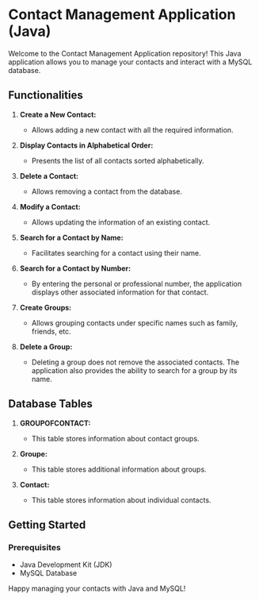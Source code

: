 # Contact Management Application (Java)

Welcome to the Contact Management Application repository! This Java application allows you to manage your contacts and interact with a MySQL database.

## Functionalities

1. **Create a New Contact:**
   - Allows adding a new contact with all the required information.

2. **Display Contacts in Alphabetical Order:**
   - Presents the list of all contacts sorted alphabetically.

3. **Delete a Contact:**
   - Allows removing a contact from the database.

4. **Modify a Contact:**
   - Allows updating the information of an existing contact.

5. **Search for a Contact by Name:**
   - Facilitates searching for a contact using their name.

6. **Search for a Contact by Number:**
   - By entering the personal or professional number, the application displays other associated information for that contact.

7. **Create Groups:**
   - Allows grouping contacts under specific names such as family, friends, etc.

8. **Delete a Group:**
   - Deleting a group does not remove the associated contacts. The application also provides the ability to search for a group by its name.

## Database Tables

1. **GROUPOFCONTACT:**
   - This table stores information about contact groups.

2. **Groupe:**
   - This table stores additional information about groups.

3. **Contact:**
   - This table stores information about individual contacts.

## Getting Started

### Prerequisites

- Java Development Kit (JDK)
- MySQL Database


Happy managing your contacts with Java and MySQL!
